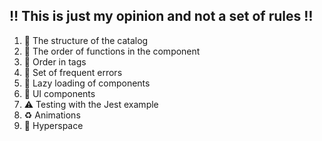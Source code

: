 ## :bangbang: This is just my opinion and not a set of rules :bangbang:

1. :file_folder: The structure of the catalog
2. :1234: The order of functions in the component
3. :orange_book: Order in tags
4. :construction: Set of frequent errors
5. :helicopter: Lazy loading of components
6. :rainbow: UI components
7. :warning: Testing with the Jest example
8. :recycle: Animations
9. :rocket: Hyperspace
